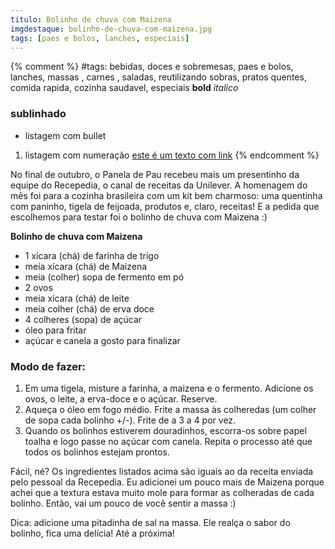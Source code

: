 ```yaml
---
titulo: Bolinho de chuva com Maizena
imgdestaque: bolinho-de-chuva-com-maizena.jpg
tags: [paes e bolos, lanches, especiais]
---
```

{% comment %}
#tags: bebidas, doces e sobremesas, paes e bolos, lanches, massas , carnes , saladas, reutilizando sobras, pratos quentes, comida rapida, cozinha saudavel, especiais
**bold**
*italico*
### sublinhado
* listagem com bullet
1. listagem com numeração
[este é um texto com link](https://www.enderecodolink.com)
{% endcomment %}

No final de outubro, o Panela de Pau recebeu mais um presentinho da equipe do Recepedia, o canal de receitas da Unilever. A homenagem do mês foi para a cozinha brasileira com um kit bem charmoso: uma quentinha com paninho, tigela de feijoada, produtos e, claro, receitas! E a pedida que escolhemos para testar foi o bolinho de chuva com Maizena :)

**Bolinho de chuva com Maizena**

* 1 xícara (chá) de farinha de trigo
* meia xícara (chá) de Maizena 
* meia (colher) sopa de fermento em pó
* 2 ovos
* meia xícara (chá) de leite
* meia colher (chá) de erva doce
* 4 colheres (sopa) de açúcar
* óleo para fritar
* açúcar e canela a gosto para finalizar

### Modo de fazer:

1. Em uma tigela, misture a farinha, a maizena e o fermento. Adicione os ovos, o leite, a erva-doce e o açúcar. Reserve.
2. Aqueça o óleo em fogo médio. Frite a massa às colheredas (um colher de sopa cada bolinho +/-). Frite de a 3 a 4 por vez.
3. Quando os bolinhos estiverem douradinhos, escorra-os sobre papel toalha e logo passe no açúcar com canela. Repita o processo até que todos os bolinhos estejam prontos.

Fácil, né? Os ingredientes listados acima são iguais ao da receita enviada pelo pessoal da Recepedia. Eu adicionei um pouco mais de Maizena porque achei que a textura estava muito mole para formar as colheradas de cada bolinho. Então, vai um pouco de você sentir a massa :)

Dica: adicione uma pitadinha de sal na massa. Ele realça o sabor do bolinho, fica uma delícia!
Até a próxima!

